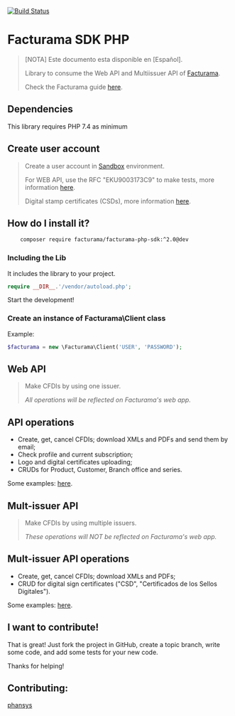[![Build Status](https://travis-ci.org/Facturama/facturama-php-sdk.svg?branch=master)](https://travis-ci.org/Facturama/facturama-php-sdk)

# Facturama SDK PHP

>[NOTA] Este documento esta disponible en [Español].
>
>Library to consume the Web API and Multiissuer API of [Facturama](https://api.facturama.mx/).
>
>Check the Facturama guide [here](https://apisandbox.facturama.mx/guias).

## Dependencies

This library requires PHP 7.4 as minimum

## Create user account

> Create a user account in [Sandbox](https://dev.facturama.mx/api/login) environment.
>
> For WEB API, use the RFC  "EKU9003173C9" to make tests, more information [here](https://apisandbox.facturama.mx/guias/perfil-fiscal).
>
> Digital stamp certificates (CSDs), more information [here](https://apisandbox.facturama.mx/guias/conocimientos/sellos-digitales-pruebas). 


## How do I install it?
```sh
    composer require facturama/facturama-php-sdk:^2.0@dev
```

### Including the Lib

It includes the library to your project.
```php
require __DIR__.'/vendor/autoload.php';
```

Start the development!

### Create an instance of Facturama\Client class

Example:
```php
$facturama = new \Facturama\Client('USER', 'PASSWORD');
```

## Web API 

> Make CFDIs by using one issuer.
>
> *All operations will be reflected on Facturama's web app.*

## API operations

- Create, get, cancel CFDIs; download XMLs and PDFs and send them by email;
- Check profile and current subscription;
- Logo and digital certificates uploading;
- CRUDs for Product, Customer, Branch office and series.

Some examples: [here](https://github.com/Facturama/facturama-php-sdk/wiki/API-Web).


## Mult-issuer API

> Make CFDIs by using multiple issuers.
>
> *These operations will NOT be reflected on Facturama's web app.*


## Mult-issuer API operations

- Create, get, cancel CFDIs; download XMLs and PDFs;
- CRUD for digital sign certificates ("CSD", "Certificados de los Sellos Digitales").

Some examples: [here](https://github.com/Facturama/facturama-php-sdk/wiki/API-Multiemisor).


## I want to contribute!
That is great! Just fork the project in GitHub, create a topic branch, write some code, and add some tests for your new code.

Thanks for helping!

## Contributing:
[phansys](https://github.com/phansys)

[Spanish]: ./README.md
[examples]: ./examples/
